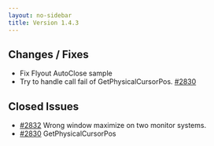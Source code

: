 ```yaml
---
layout: no-sidebar
title: Version 1.4.3
---
```


## Changes / Fixes

- Fix Flyout AutoClose sample
- Try to handle call fail of GetPhysicalCursorPos. [#2830](https://github.com/MahApps/MahApps.Metro/issues/2830)

## Closed Issues

- [#2832](https://github.com/MahApps/MahApps.Metro/issues/2832) Wrong window maximize on two monitor systems.
- [#2830](https://github.com/MahApps/MahApps.Metro/issues/2830) GetPhysicalCursorPos
